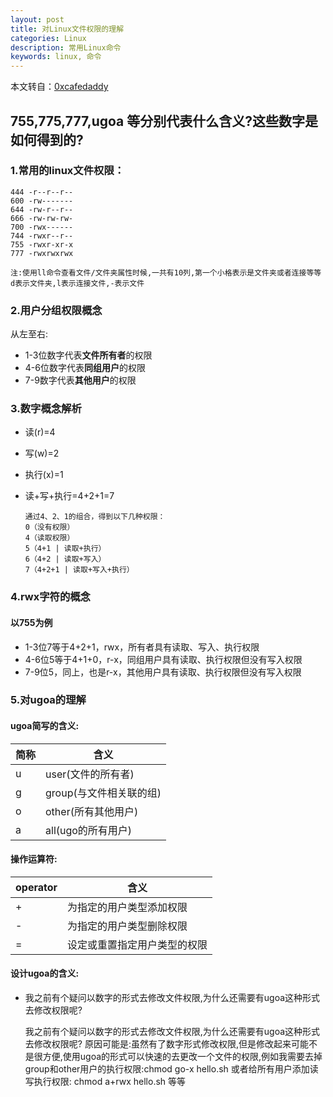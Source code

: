 ```yaml
---
layout: post
title: 对Linux文件权限的理解
categories: Linux
description: 常用Linux命令
keywords: linux, 命令
---
```


本文转自：[0xcafedaddy](https://www.cnblogs.com/0xcafedaddy/p/7132860.html)

## 755,775,777,ugoa 等分别代表什么含义?这些数字是如何得到的?

### 1.常用的linux文件权限：

```
444 -r--r--r--
600 -rw-------
644 -rw-r--r--
666 -rw-rw-rw-
700 -rwx------
744 -rwxr--r--
755 -rwxr-xr-x
777 -rwxrwxrwx

注:使用ll命令查看文件/文件夹属性时候,一共有10列,第一个小格表示是文件夹或者连接等等
d表示文件夹,l表示连接文件,-表示文件
```

### 2.用户分组权限概念

从左至右:

- 1-3位数字代表**文件所有者**的权限
- 4-6位数字代表**同组用户**的权限
- 7-9数字代表**其他用户**的权限

### 3.数字概念解析

- 读(r)=4

- 写(w)=2

- 执行(x)=1

- 读+写+执行=4+2+1=7

  ```
  通过4、2、1的组合，得到以下几种权限：
  0（没有权限）
  4（读取权限）
  5（4+1 | 读取+执行）
  6（4+2 | 读取+写入）
  7（4+2+1 | 读取+写入+执行）
  ```

### 4.rwx字符的概念

#### 以755为例

- 1-3位7等于4+2+1，rwx，所有者具有读取、写入、执行权限
- 4-6位5等于4+1+0，r-x，同组用户具有读取、执行权限但没有写入权限
- 7-9位5，同上，也是r-x，其他用户具有读取、执行权限但没有写入权限

### 5.对ugoa的理解

#### ugoa简写的含义:

| 简称   | 含义              |
| ---- | --------------- |
| u    | user(文件的所有者)    |
| g    | group(与文件相关联的组) |
| o    | other(所有其他用户)   |
| a    | all(ugo的所有用户)   |

#### 操作运算符:

| operator | 含义             |
| -------- | -------------- |
| +        | 为指定的用户类型添加权限   |
| -        | 为指定的用户类型删除权限   |
| =        | 设定或重置指定用户类型的权限 |

#### 设计ugoa的含义:

- 我之前有个疑问以数字的形式去修改文件权限,为什么还需要有ugoa这种形式去修改权限呢?

  我之前有个疑问以数字的形式去修改文件权限,为什么还需要有ugoa这种形式去修改权限呢?
  原因可能是:虽然有了数字形式修改权限,但是修改起来可能不是很方便,使用ugoa的形式可以快速的去更改一个文件的权限,例如我需要去掉group和other用户的执行权限:chmod go-x hello.sh 或者给所有用户添加读写执行权限: chmod a+rwx hello.sh 等等


